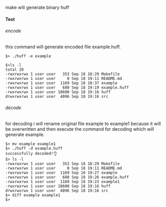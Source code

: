 make will generate binary huff
#### Test
###### encode
this command will generate encoded file example.huff.
```
$> ./huff -e example
```
```
$>ls -l
total 28
-rwxrwxrwx 1 user user   353 Sep 18 18:29 Makefile
-rwxrwxrwx 1 user user     0 Sep 18 19:11 README.md
-rwxrwxrwx 1 user user  1169 Sep 18 18:37 example
-rwxrwxrwx 1 user user   680 Sep 18 19:19 example.huff
-rwxrwxrwx 1 user user 18600 Sep 18 19:16 huff
drwxrwxrwx 1 user user  4096 Sep 18 19:16 src
```
###### decode
for decoding i will rename original file example to example1 because it will be overwritten
and then execute the command for decoding which will generate example.
```
$> mv example example1
$> ./huff -d example.huff
successfully decoded!👌
$> ls -l
-rwxrwxrwx 1 user user   353 Sep 18 18:29 Makefile
-rwxrwxrwx 1 user user     0 Sep 18 19:11 README.md
-rwxrwxrwx 1 user user  1169 Sep 18 19:27 example
-rwxrwxrwx 1 user user   680 Sep 18 19:26 example.huff
-rwxrwxrwx 1 user user  1169 Sep 18 19:23 example1
-rwxrwxrwx 1 user user 18600 Sep 18 19:16 huff
drwxrwxrwx 1 user user  4096 Sep 18 19:16 src
$> diff example example1
$> 
```
